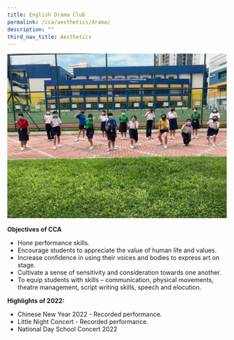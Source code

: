 ```yaml
---
title: English Drama Club
permalink: /cca/aesthetics/drama/
description: ""
third_nav_title: Aesthetics
---
```

![](/images/Continuing-to-carry-on-with-SMM-1024x768.jpeg)


**Objectives of CCA**

*   Hone performance skills.
*   Encourage students to appreciate the value of human life and values.
*   Increase confidence in using their voices and bodies to express art on stage.
*   Cultivate a sense of sensitivity and consideration towards one another.
*   To equip students with skills – communication, physical movements, theatre management, script writing skills, speech and elocution.

**Highlights of 2022:**

*   Chinese New Year 2022 - Recorded performance.
*   Little Night Concert - Recorded performance.
*   National Day School Concert 2022



